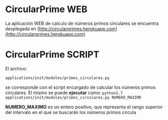 CircularPrime WEB
================
La aplicación WEB de calculo de números primos circulares se encuentra
desplegada en
[http://circularprimes.herokuapp.com](http://circularprimes.herokuapp.com)

CircularPrime SCRIPT
==================
El archivo:

`applications/init/modules/primos_circulares.py`

se corresponde con el script encargado de calcular los números primos
circulares.
El mismo se puede **ejecutar** como:
`python2.7 applications/init/modules/primos_circulares.py NUMERO_MAXIMO`

**NUMERO_MAXIMO** es un entero positivo, que representa el rango superior del
intervalo en el que se buscarán los números primos circula
